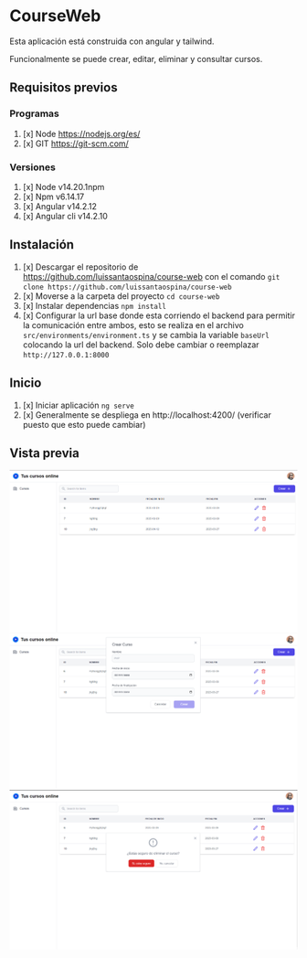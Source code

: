 # CourseWeb
Esta aplicación está construida con angular y tailwind.

Funcionalmente se puede crear, editar, eliminar y consultar cursos.

## Requisitos previos

### Programas
1. [x] Node https://nodejs.org/es/
2. [x] GIT https://git-scm.com/

### Versiones
1. [x] Node v14.20.1npm
2. [x] Npm v6.14.17
3. [x] Angular v14.2.12
4. [x] Angular cli v14.2.10

## Instalación
1. [x] Descargar el repositorio de https://github.com/luissantaospina/course-web con el comando `git clone https://github.com/luissantaospina/course-web`
2. [x] Moverse a la carpeta del proyecto `cd course-web`
3. [x] Instalar dependencias `npm install`
4. [x] Configurar la url base donde esta corriendo el backend para permitir la comunicación entre ambos, esto se realiza en el archivo `src/environments/environment.ts` y se cambia la variable `baseUrl` colocando la url del backend. Solo debe cambiar o reemplazar `http://127.0.0.1:8000`


## Inicio
1. [x] Iniciar aplicación `ng serve`
2. [x] Generalmente se despliega en http://localhost:4200/ (verificar puesto que esto puede cambiar)


## Vista previa
![list.png](src%2Fassets%2Flist.png)
![create.png](src%2Fassets%2Fcreate.png)
![delete.png](src%2Fassets%2Fdelete.png)
